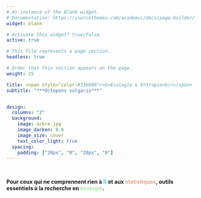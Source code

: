 ```yaml
---
# An instance of the Blank widget.
# Documentation: https://sourcethemes.com/academic/docs/page-builder/
widget: blank

# Activate this widget? true/false
active: true

# This file represents a page section.
headless: true

# Order that this section appears on the page.
weight: 15

title: <span style="color:#336600"><b>Ecologie & Entropie<b/></span>
subtitle: "***Octopons vulgaris***"


design:
  columns: "2"
  background:
    image: arbre.jpg
    image_darken: 0.6
    image_size: cover
    text_color_light: true
  spacing:
    padding: ["20px", "0", "20px", "0"]
---
```




<br/>


**Pour ceux qui ne comprennent rien à <span style="color:#5dc4ff"><b>R<b/></span> et aux <span style="color:#e8a48b"><b>statistiques<b/></span>, outils essentiels à la recherche en <span style="color:#afe5ac"><b>écologie<b/></span>.**


